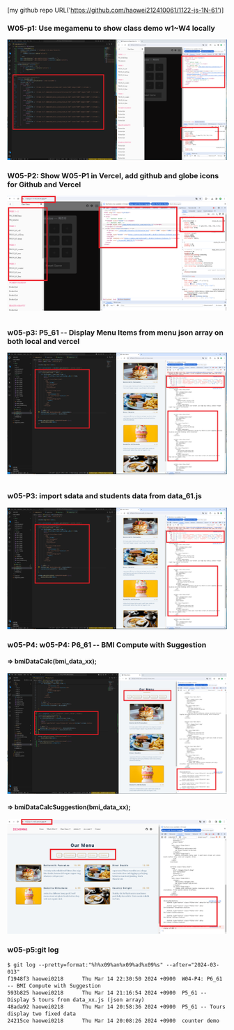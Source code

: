 [my github repo URL('https://github.com/haowei212410061/1122-js-1N-61')]
### W05-p1: Use megamenu to show class demo w1~W4 locally
![](w05-p1.png)

### W05-P2: Show W05-P1 in Vercel, add github and globe icons for Github and Vercel
 
![](w05-p2.png)
```

```

### w05-p3: P5_61 -- Display Menu Items from menu json array on both local and vercel
![](w05-p3.png)
```

```


### w05-P3: import sdata and students data from data_61.js
 
![](w05-p3.png)

### w05-P4: w05-P4: P6_61 -- BMI Compute with Suggestion

#### => bmiDataCalc(bmi_data_xx);
![](w05-p4-1.png)

#### => bmiDataCalcSuggestion(bmi_data_xx);
![](w05-p4-2.png)


### w05-p5:git log
```
$ git log --pretty=format:"%h%x09%an%x09%ad%x09%s" --after="2024-03-013"
f1948f3 haowei0218      Thu Mar 14 22:30:50 2024 +0900  W04-P4: P6_61 -- BMI Compute with Suggestion
593b825 haowei0218      Thu Mar 14 21:16:54 2024 +0900  P5_61 -- Display 5 tours from data_xx.js (json array)
48ada92 haowei0218      Thu Mar 14 20:58:36 2024 +0900  P5_61 -- Tours display two fixed data
24215ce haowei0218      Thu Mar 14 20:08:26 2024 +0900  counter demo
```